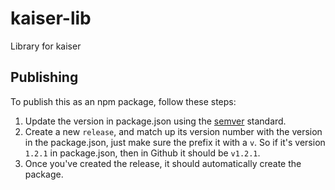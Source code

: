 # kaiser-lib

Library for kaiser

##  Publishing

To publish this as an npm package, follow these steps:

1. Update the version in package.json using the [semver](https://semver.org/) standard.
2. Create a new `release`, and match up its version number with the version in the package.json, just make sure the prefix it with a `v`. So if it's version `1.2.1` in package.json, then in Github it should be `v1.2.1`.
3. Once you've created the release, it should automatically create the package.